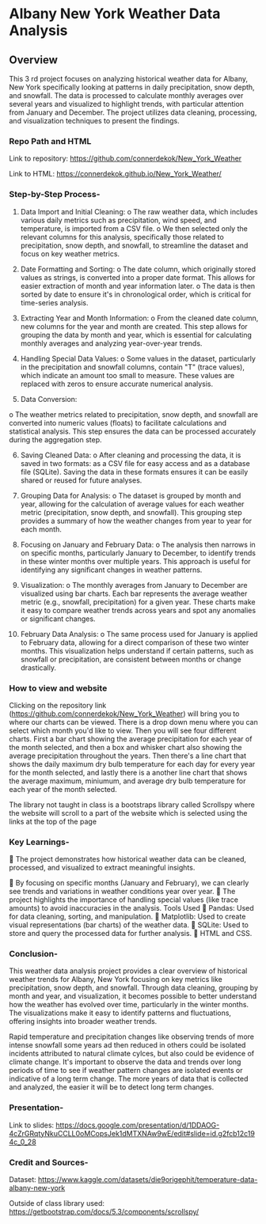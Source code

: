 # Albany New York Weather Data Analysis

## Overview
This 3 rd project focuses on analyzing historical weather data for Albany, New York
specifically looking at patterns in daily precipitation, snow depth, and snowfall.
The data is processed to calculate monthly averages over several years and
visualized to highlight trends, with particular attention from January and
December. The project utilizes data cleaning, processing, and visualization
techniques to present the findings.

### Repo Path and HTML 
Link to repository: https://github.com/connerdekok/New_York_Weather

Link to HTML: https://connerdekok.github.io/New_York_Weather/ 




### Step-by-Step Process-
1. Data Import and Initial Cleaning:
o The raw weather data, which includes various daily metrics such as
precipitation, wind speed, and temperature, is imported from a CSV
file.
o We then selected only the relevant columns for this analysis,
specifically those related to precipitation, snow depth, and snowfall,
to streamline the dataset and focus on key weather metrics.

2. Date Formatting and Sorting:
o The date column, which originally stored values as strings, is
converted into a proper date format. This allows for easier extraction
of month and year information later.
o The data is then sorted by date to ensure it&#39;s in chronological order,
which is critical for time-series analysis.
3. Extracting Year and Month Information:
o From the cleaned date column, new columns for the year and month
are created. This step allows for grouping the data by month and
year, which is essential for calculating monthly averages and
analyzing year-over-year trends.
4. Handling Special Data Values:
o Some values in the dataset, particularly in the precipitation and
snowfall columns, contain &quot;T&quot; (trace values), which indicate an
amount too small to measure. These values are replaced with zeros
to ensure accurate numerical analysis.

5. Data Conversion:

o The weather metrics related to precipitation, snow depth, and
snowfall are converted into numeric values (floats) to facilitate
calculations and statistical analysis. This step ensures the data can
be processed accurately during the aggregation step.

6. Saving Cleaned Data:
o After cleaning and processing the data, it is saved in two formats: as
a CSV file for easy access and as a database file (SQLite). Saving the
data in these formats ensures it can be easily shared or reused for
future analyses.
7. Grouping Data for Analysis:
o The dataset is grouped by month and year, allowing for the
calculation of average values for each weather metric (precipitation,
snow depth, and snowfall). This grouping step provides a summary
of how the weather changes from year to year for each month.

8. Focusing on January and February Data:
o The analysis then narrows in on specific months, particularly
January to December, to identify trends in these winter months over
multiple years. This approach is useful for identifying any significant
changes in weather patterns.

9. Visualization:
o The monthly averages from January to December are visualized
using bar charts. Each bar represents the average weather metric
(e.g., snowfall, precipitation) for a given year. These charts make it
easy to compare weather trends across years and spot any
anomalies or significant changes.

10. February Data Analysis:
o The same process used for January is applied to February data,
allowing for a direct comparison of these two winter months. This
visualization helps understand if certain patterns, such as snowfall
or precipitation, are consistent between months or change
drastically.

### How to view and website
  Clicking on the repository link (https://github.com/connerdekok/New_York_Weather) 
will bring you to where our charts can be viewed. There is a drop down menu where
you can select which month you'd like to view. Then you will see four different 
charts. First a bar chart showing the average precipitation for each year of the month selected,
and then a box and whisker chart also showing the average precipitation throughout the years.
Then there's a line chart that shows the daily maximum dry bulb temperature for each day for every year 
for the month selected, and lastly there is a another line chart that shows the average maximum, miniumum, 
and average dry bulb temperature for each year of the month selected. 

  The library not taught in class is a bootstraps library called Scrollspy where the website will
scroll to a part of the website which is selected using the links at the top of the page 

  
  

### Key Learnings-
 The project demonstrates how historical weather data can be cleaned,
processed, and visualized to extract meaningful insights.

 By focusing on specific months (January and February), we can clearly see
trends and variations in weather conditions year over year.
 The project highlights the importance of handling special values (like trace
amounts) to avoid inaccuracies in the analysis.
Tools Used
 Pandas: Used for data cleaning, sorting, and manipulation.
 Matplotlib: Used to create visual representations (bar charts) of the weather
data.
 SQLite: Used to store and query the processed data for further analysis.
 HTML and CSS.

### Conclusion-
  This weather data analysis project provides a clear overview of historical weather
trends for Albany, New York focusing on key metrics like precipitation, snow depth, and
snowfall. Through data cleaning, grouping by month and year, and visualization,
it becomes possible to better understand how the weather has evolved over time,
particularly in the winter months. The visualizations make it easy to identify
patterns and fluctuations, offering insights into broader weather trends.

  Rapid temperature and precipitation changes like observing trends
of more intense snowfall some years ad then reduced in others could be isolated incidents attributed 
to natural climate cylces, but also could be evidence of climate change. It's important to 
observe the data and trends over long periods of time to see if weather pattern changes are
isolated events or indicative of a long term change. The more years of data that is collected
and analyzed, the easier it will be to detect long term changes. 

### Presentation-

Link to slides: https://docs.google.com/presentation/d/1DDAOG-4cZrGRqtyNkuCCLL0oMCopsJek1dMTXNAw9wE/edit#slide=id.g2fcb12c194c_0_28


### Credit and Sources- 

Dataset: https://www.kaggle.com/datasets/die9origephit/temperature-data-albany-new-york 

Outside of class library used: https://getbootstrap.com/docs/5.3/components/scrollspy/



